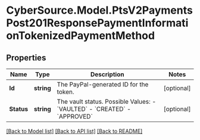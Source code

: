 # CyberSource.Model.PtsV2PaymentsPost201ResponsePaymentInformationTokenizedPaymentMethod
## Properties

Name | Type | Description | Notes
------------ | ------------- | ------------- | -------------
**Id** | **string** | The PayPal-generated ID for the token.  | [optional] 
**Status** | **string** | The vault status.   Possible Values:   - &#x60;VAULTED&#x60;   - &#x60;CREATED&#x60;   - &#x60;APPROVED&#x60;  | [optional] 

[[Back to Model list]](../README.md#documentation-for-models) [[Back to API list]](../README.md#documentation-for-api-endpoints) [[Back to README]](../README.md)

